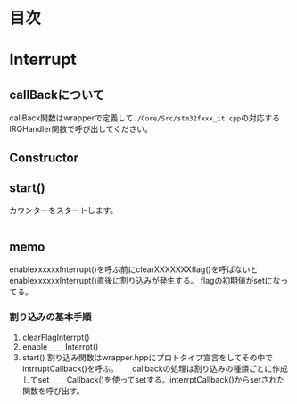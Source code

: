 # 目次

# Interrupt
## callBackについて
callBack関数はwrapperで定義して`./Core/Src/stm32fxxx_it.cpp`の対応するIRQHandler関数で呼び出してください。

## Constructor


## start()
カウンターをスタートします。
```c++

```

## memo
enablexxxxxxInterrupt()を呼ぶ前にclearXXXXXXXflag()を呼ばないとenablexxxxxxInterrupt()直後に割り込みが発生する。
flagの初期値がsetになってる。

### 割り込みの基本手順
1. clearFlagInterrpt()
2. enable_____Interrpt()
3. start()
割り込み関数はwrapper.hppにプロトタイプ宣言をしてその中でintrruptCallback()を呼ぶ。　　
callbackの処理は割り込みの種類ごとに作成してset_____Callback()を使ってsetする。interrptCallback()からsetされた関数を呼び出す。
